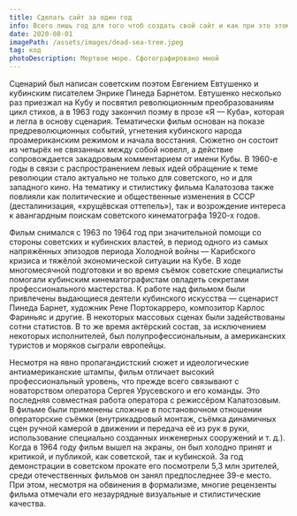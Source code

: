 ```yaml
---
title: Сделать сайт за один год
info: Всего лишь год для того чтоб создать свой сайт и как при это этом нахрен совсем не афигеть
date: 2020-08-01
imagePath: /assets/images/dead-sea-tree.jpeg
tag: код
photoDescription: Мертвое море. Сфотографировано мной
---
```


Сценарий был написан советским поэтом Евгением Евтушенко и кубинским писателем Энрике Пинеда Барнетом. Евтушенко несколько раз приезжал на Кубу и посвятил революционным преобразованиям цикл стихов, а в 1963 году закончил поэму в прозе «Я — Куба», которая и легла в основу сценария. Тематически фильм основан на показе предреволюционных событий, угнетения кубинского народа проамериканским режимом и начала восстания. Сюжетно он состоит из четырёх не связанных между собой новелл, а действие сопровождается закадровым комментарием от имени Кубы. В 1960-е годы в связи с распространением левых идей обращение к теме революции стало актуально не только для советского, но и для западного кино. На тематику и стилистику фильма Калатозова также повлияли как политические и общественные изменения в СССР (десталинизация, «хрущёвская оттепель»), так и возрождение интереса к авангардным поискам советского кинематографа 1920-х годов.

Фильм снимался с 1963 по 1964 год при значительной помощи со стороны советских и кубинских властей, в период одного из самых напряжённых эпизодов периода Холодной войны — Карибского кризиса и тяжёлой экономической ситуации на Кубе. В ходе многомесячной подготовки и во время съёмок советские специалисты помогали кубинским кинематографистам овладеть секретами профессионального мастерства. К работе над фильмом были привлечены выдающиеся деятели кубинского искусства — сценарист Пинеда Барнет, художник Рене Портокарреро, композитор Карлос Фариньяс и другие. В некоторых массовых сценах были задействованы сотни статистов. В то же время актёрский состав, за исключением некоторых исполнителей, был полупрофессиональным, а американских туристов и моряков сыграли европейцы.

Несмотря на явно пропагандистский сюжет и идеологические антиамериканские штампы, фильм отличает высокий профессиональный уровень, что прежде всего связывают с новаторством оператора Сергея Урусевского и его команды. Это последняя совместная работа оператора с режиссёром Калатозовым. В фильме были применены сложные в постановочном отношении операторские съёмки (внутрикадровый монтаж, съёмка динамичных сцен ручной камерой в движении и передача её из рук в руки, использование специально созданных инженерных сооружений и т. д.). Когда в 1964 году фильм вышел на экраны, он был холодно принят и критикой, и публикой, как советской, так и кубинской. За год демонстрации в советском прокате его посмотрели 5,3 млн зрителей, среди отечественных фильмов он занял предпоследнее 39-е место. При этом, несмотря на обвинения в формализме, многие рецензенты фильма отмечали его незаурядные визуальные и стилистические качества.
